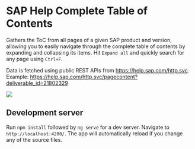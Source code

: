 # SAP Help Complete Table of Contents

Gathers the ToC from all pages of a given SAP product and version, allowing you to easily navigate through the complete table of contents by expanding and collapsing its items. Hit `Expand all` and quickly search for any page using `Ctrl+F`.


Data is fetched using public REST APIs from https://help.sap.com/http.svc. Example: https://help.sap.com/http.svc/pagecontent?deliverable_id=21802329

![](https://user-images.githubusercontent.com/9336586/63524339-3a315a80-c4d2-11e9-8f64-8bb48e9d8f1b.png)

## Development server
Run `npm install` followed by `ng serve` for a dev server. Navigate to `http://localhost:4200/`. The app will automatically reload if you change any of the source files.
